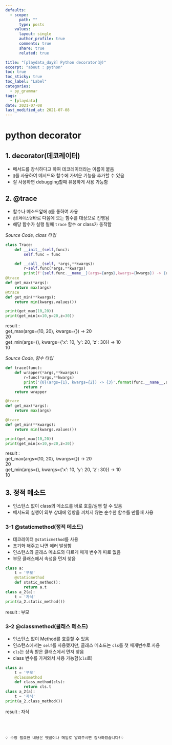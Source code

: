 ```yaml
---
defaults:
  - scope:
      path: ""
      type: posts
    values:
      layout: single
      author_profile: true
      comments: true
      share: true
      related: true

title: "[playdata_day8] Python decorator(@)"
excerpt: "about : python"
toc: true
toc_sticky: true
toc_label: "Label"
categories:
  - py_grammar
tags:
  - [playdata]
date: 2021-07-08
last_modified_at: 2021-07-08
---
```


# python decorator

## 1. decorator(데코레이터)

- 메서드를 장식하다고 하여 데코레이터라는 이름이 붙음
- `@`를 사용하여 메서드와 함수에 가벼운 기능을 추가할 수 있음
- 잘 사용하면 debugging할때 유용하게 사용 가능함
 
## 2. @trace

- 함수나 메소드앞에 `@`를 통하여 사용
- `@트레이스명`바로 다음에 오는 함수를 대상으로 진행됨
- 해당 함수가 실행 될때 `trace` 함수 or class가 동작함

*Source Code, class 타입*
```python
class Trace:
    def __init__(self,func):
        self.func = func

    def __call__(self, *args,**kwargs):
        r=self.func(*args,**kwargs)
        print(f'{self.func.__name__}(args={args},kwargs={kwargs}) -> {r}')
@trace
def get_max(*args):
    return max(args)
@trace
def get_min(**kwargs):
    return min(kwargs.values())

print(get_max(10,20))
print(get_min(x=10,y=20,z=30))
```
result :  
get_max(args=(10, 20), kwargs={}) -> 20  
20  
get_min(args=(), kwargs={'x': 10, 'y': 20, 'z': 30}) -> 10  
10  

*Source Code, 함수 타입*
```python
def trace(func):
    def wrapper(*args,**kwargs):
        r=func(*args,**kwargs)
        print('{0}(args={1}, kwargs={2}) -> {3}'.format(func.__name__,args,kwargs,r))
        return r
    return wrapper

@trace
def get_max(*args):
    return max(args)

@trace
def get_min(**kwargs):
    return min(kwargs.values())

print(get_max(10,20))
print(get_min(x=10,y=20,z=30))
```
result :  
get_max(args=(10, 20), kwargs={}) -> 20  
20  
get_min(args=(), kwargs={'x': 10, 'y': 20, 'z': 30}) -> 10  
10  



## 3. 정적 메소드

- 인스턴스 없이 class의 메소드를 바로 호출/실행 할 수 있음
- 메서드의 실행이 외부 상태에 영향을 끼치지 않는 순수한 함수를 만들때 사용

### 3-1 @staticmethod(정적 메소드)

- 데코레이터 `@staticmethod`를 사용
- 초기화 해주고 나면 에러 발생함
- 인스턴스와 클래스 메소드와 다르게 매개 변수가 따로 없음
- 부모 클래스에서 속성을 먼저 찾음

```python
class a:
    t = '부모'
    @staticmethod
    def static_method():
        return a.t
class a_2(a):
    t = '자식'
print(a_2.static_method())
```
result : 부모

### 3-2 @classmethod(클래스 메소드)

- 인스턴스 없이 Method를 호출할 수 있음
- 인스턴스에서는 `self`를 사용했지만, 클래스 메소드는 `cls`를 첫 매개변수로 사용
- `cls`는 상속 받은 클래스에서 먼저 찾음
- class 변수를 가져와서 사용 가능함(`cls`로) 

```python
class a:
    t = '부모'
    @classmethod
    def class_method(cls):
        return cls.t
class a_2(a):
    t = '자식'
print(a_2.class_method())
```
result : 자식

<br><br>

```
💡 수정 필요한 내용은 댓글이나 메일로 알려주시면 감사하겠습니다!💡 
```

